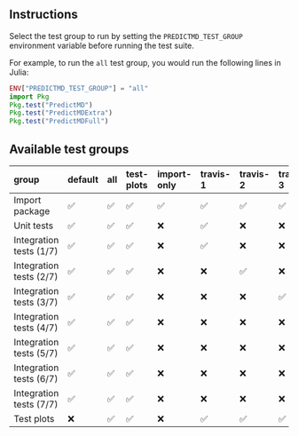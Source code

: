 ## Instructions

Select the test group to run by setting the `PREDICTMD_TEST_GROUP` environment variable before running the test suite.

For example, to run the `all` test group, you would run the following lines in Julia:
```julia
ENV["PREDICTMD_TEST_GROUP"] = "all"
import Pkg
Pkg.test("PredictMD")
Pkg.test("PredictMDExtra")
Pkg.test("PredictMDFull")
```

## Available test groups

| group | default | all | test-plots | import-only | travis-1 | travis-2 | travis-3 | travis-4 | travis-5 | travis-6 | travis-7 |
| :--- | :--- | :--- | :--- | :--- | :--- | :--- | :--- | :--- | :--- | :--- | :--- |
| Import package | :white_check_mark: | :white_check_mark: | :white_check_mark: | :white_check_mark: | :white_check_mark: | :white_check_mark: | :white_check_mark: | :white_check_mark: | :white_check_mark: | :white_check_mark: | :white_check_mark: |
| Unit tests | :white_check_mark: | :white_check_mark: | :white_check_mark: | :x: | :white_check_mark: | :x: | :x: | :x: | :x: | :x: | :x: |
| Integration tests (1/7) | :white_check_mark: | :white_check_mark: | :white_check_mark: | :x: | :white_check_mark: | :x: | :x: | :x: | :x: | :x: | :x: |
| Integration tests (2/7) | :white_check_mark: | :white_check_mark: | :white_check_mark: | :x: | :x: | :white_check_mark: | :x: | :x: | :x: | :x: | :x: |
| Integration tests (3/7) | :white_check_mark: | :white_check_mark: | :white_check_mark: | :x: | :x: | :x: | :white_check_mark: | :x: | :x: | :x: | :x: |
| Integration tests (4/7) | :white_check_mark: | :white_check_mark: | :white_check_mark: | :x: | :x: | :x: | :x: | :white_check_mark: | :x: | :x: | :x: |
| Integration tests (5/7) | :white_check_mark: | :white_check_mark: | :white_check_mark: | :x: | :x: | :x: | :x: | :x: | :white_check_mark: | :x: | :x: |
| Integration tests (6/7) | :white_check_mark: | :white_check_mark: | :white_check_mark: | :x: | :x: | :x: | :x: | :x: | :x: | :white_check_mark: | :x: |
| Integration tests (7/7) | :white_check_mark: | :white_check_mark: | :white_check_mark: | :x: | :x: | :x: | :x: | :x: | :x: | :x: | :white_check_mark: |
| Test plots | :x: | :white_check_mark: | :white_check_mark: | :x: | :white_check_mark: | :white_check_mark: | :white_check_mark: | :white_check_mark: | :white_check_mark: | :white_check_mark: | :white_check_mark: |
